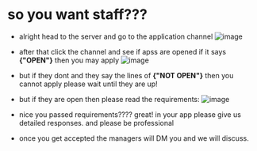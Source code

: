 # so you want staff???

- alright head to the server and go to the application channel ![image](https://github.com/sharkifyy/SwimHubROBLOX/assets/130886630/c8e354b4-c30c-4a9d-92e8-b3506cdea3da)
- after that click the channel and see if apss are opened if it says  **{"OPEN"}** then you may apply ![image](https://github.com/sharkifyy/SwimHubROBLOX/assets/130886630/1faa4271-5c73-4763-841e-7cf88fc65400)
- but if they dont and they say the lines of **{"NOT OPEN"}** then you cannot apply please wait until they are up!

- but if they are open then please read the requirements: ![image](https://github.com/sharkifyy/SwimHubROBLOX/assets/130886630/dbfa119d-8bd1-4f0c-a558-2d37188e959d)
 
- nice you passed requirements???? great! in your app please give us detailed responses. and please be professional

- once you get accepted the managers will DM you and we will discuss.
